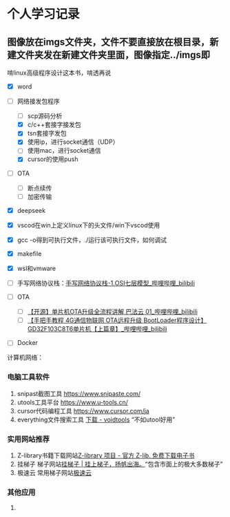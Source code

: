 # 个人学习记录

## 图像放在imgs文件夹，文件不要直接放在根目录，新建文件夹发在新建文件夹里面，图像指定../imgs即

啃linux高级程序设计这本书，啃透再说




- [x] word
- [ ] 网络接发包程序

  - [ ] scp源码分析
  - [x] c/c++套接字接发包
  - [x] tsn套接字发包
  - [x] 使用ip，进行socket通信（UDP）
  - [ ] 使用mac，进行socket通信
  - [x] cursor的使用push
- [ ] OTA

  - [ ] 断点续传
  - [ ] 加密传输
- [x] deepseek
- [x] vscod在win上定义linux下的头文件/win下vscod使用
- [x] gcc -o得到可执行文件，./运行该可执行文件，如何调试
- [x] makefile
- [x] wsl和vmware
- [ ] 手写网络协议栈：[手写网络协议栈-1.OSI七层模型_哔哩哔哩_bilibili](https://www.bilibili.com/video/BV17KkHYqEiE?spm_id_from=333.788.videopod.sections&vd_source=3b2bba9cd9eee7c88a08ea7d3ea6261a)
- [ ] OTA

  - [ ] [【开源】单片机OTA升级全流程讲解 巴法云 01_哔哩哔哩_bilibili](https://www.bilibili.com/video/BV161421b75G/?spm_id_from=333.1387.favlist.content.click&vd_source=3b2bba9cd9eee7c88a08ea7d3ea6261a)
  - [ ] [【手把手教程 4G通信物联网 OTA远程升级 BootLoader程序设计】GD32F103C8T6单片机【上篇章】_哔哩哔哩_bilibili](https://www.bilibili.com/video/BV1SatHeBEVG/?spm_id_from=333.1387.favlist.content.click&vd_source=3b2bba9cd9eee7c88a08ea7d3ea6261a)
- [ ] Docker

计算机网络：



### 电脑工具软件

1. snipast截图工具 https://www.snipaste.com/
2. utools工具平台 https://www.u-tools.cn/
3. cursor代码编程工具 https://www.cursor.com/ja
4. everything文件搜索工具 [下载 - voidtools](https://www.voidtools.com/zh-cn/downloads/) “不如utool好用”

### 实用网站推荐

1. Z-library书籍下载网站[Z-library 项目 - 官方 Z-lib. 免费下载电子书](https://zh.z-lib.gs/)
2. 挂梯子 梯子网站[挂梯子 | 挂上梯子，扬帆出海。](https://guatizi.com/#term-7)“包含市面上的极大多数梯子”
3. 极速云 常用梯子网站[极速云](https://905.jsy902.xyz/#/dashboard)

### 其他应用

1. 